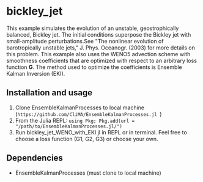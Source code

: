 
# bickley_jet 
This example simulates the evolution of an unstable, geostrophically balanced, Bickley jet. The initial conditions superpose the Bickley jet with small-amplitude perturbations.See "The nonlinear evolution of barotropically unstable jets," J. Phys. Oceanogr. (2003) for more details on this problem. This example also uses the WENO5 advection scheme with smoothness coefficients that are optimized with respect to an arbitrary loss function **G**. The  method used to optimize the coefficients is Ensemble Kalman Inversion (EKI).  

## Installation and usage
1) Clone EnsembleKalmanProcesses to local machine (`https://github.com/CliMA/EnsembleKalmanProcesses.jl `)
2) From the Julia REPL: `using Pkg; Pkg.add(url = "/path/to/EnsembleKalmanProcesses.jl/")`
3) Run bickley_jet_WENO_with_EKI.jl in REPL or in terminal. Feel free to choose a loss function (G1, G2, G3) or choose your own.  


## Dependencies
- EnsembleKalmanProcesses (must clone to local machine) 
